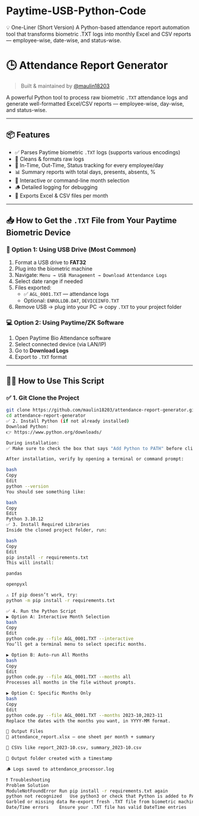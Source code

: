 # Paytime-USB-Python-Code
💡 One-Liner (Short Version) A Python-based attendance report automation tool that transforms biometric .TXT logs into monthly Excel and CSV reports — employee-wise, date-wise, and status-wise.
# 🕒 Attendance Report Generator
> Built & maintained by [@maulin18203](https://github.com/maulin18203)

A powerful Python tool to process raw biometric `.TXT` attendance logs and generate well-formatted Excel/CSV reports — employee-wise, day-wise, and status-wise.

---

## 📦 Features

- ✅ Parses Paytime biometric `.TXT` logs (supports various encodings)
- 🧼 Cleans & formats raw logs
- 🧠 In-Time, Out-Time, Status tracking for every employee/day
- 📊 Summary reports with total days, presents, absents, %
- 🧮 Interactive or command-line month selection
- 🪵 Detailed logging for debugging
- 📁 Exports Excel & CSV files per month

---

## 📥 How to Get the `.TXT` File from Your Paytime Biometric Device

### 📌 Option 1: Using USB Drive (Most Common)
1. Format a USB drive to **FAT32**
2. Plug into the biometric machine
3. Navigate: `Menu → USB Management → Download Attendance Logs`
4. Select date range if needed
5. Files exported:
   - ✅ `AGL_0001.TXT` — attendance logs
   - Optional: `ENROLLDB.DAT`, `DEVICEINFO.TXT`
6. Remove USB → plug into your PC → copy `.TXT` to your project folder

### 💻 Option 2: Using Paytime/ZK Software
1. Open Paytime Bio Attendance software
2. Select connected device (via LAN/IP)
3. Go to **Download Logs**
4. Export to `.TXT` format

---

## 🧑‍💻 How to Use This Script

### ✅ 1. Git Clone the Project

```bash
git clone https://github.com/maulin18203/attendance-report-generator.git
cd attendance-report-generator
✅ 2. Install Python (if not already installed)
Download Python:
👉 https://www.python.org/downloads/

During installation:
✅ Make sure to check the box that says "Add Python to PATH" before clicking install.

After installation, verify by opening a terminal or command prompt:

bash
Copy
Edit
python --version
You should see something like:

bash
Copy
Edit
Python 3.10.12
✅ 3. Install Required Libraries
Inside the cloned project folder, run:

bash
Copy
Edit
pip install -r requirements.txt
This will install:

pandas

openpyxl

⚠️ If pip doesn’t work, try:
python -m pip install -r requirements.txt

✅ 4. Run the Python Script
▶️ Option A: Interactive Month Selection
bash
Copy
Edit
python code.py --file AGL_0001.TXT --interactive
You’ll get a terminal menu to select specific months.

▶️ Option B: Auto-run All Months
bash
Copy
Edit
python code.py --file AGL_0001.TXT --months all
Processes all months in the file without prompts.

▶️ Option C: Specific Months Only
bash
Copy
Edit
python code.py --file AGL_0001.TXT --months 2023-10,2023-11
Replace the dates with the months you want, in YYYY-MM format.

📁 Output Files
📘 attendance_report.xlsx — one sheet per month + summary

📄 CSVs like report_2023-10.csv, summary_2023-10.csv

📂 Output folder created with a timestamp

🪵 Logs saved to attendance_processor.log

❗ Troubleshooting
Problem	Solution
ModuleNotFoundError	Run pip install -r requirements.txt again
python not recognized	Use python3 or check that Python is added to PATH
Garbled or missing data	Re-export fresh .TXT file from biometric machine
Date/Time errors	Ensure your .TXT file has valid DateTime entries
